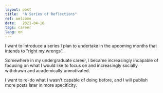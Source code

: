 ```yaml
---
layout: post
title:  "A Series of Reflections"
ref: welcome
date:   2021-04-16
tags: career
lang: en
---
```

I want to introduce a series I plan to undertake in the upcoming months that intends to "right my wrongs".

Somewhere in my undergraduate career, I became increasingly incapable of focusing on what I would like to focus on and increasingly socially withdrawn and academically unmotivated.

I want to re-do what I wasn't capable of doing before, and I will publish more posts later in more specificity.
